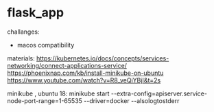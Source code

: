 # flask_app

challanges:
- macos compatibility

materials:
https://kubernetes.io/docs/concepts/services-networking/connect-applications-service/
https://phoenixnap.com/kb/install-minikube-on-ubuntu
https://www.youtube.com/watch?v=R8_veQiYBjI&t=2s



minikube , ubuntu 18:
minikube start --extra-config=apiserver.service-node-port-range=1-65535 --driver=docker --alsologtostderr
